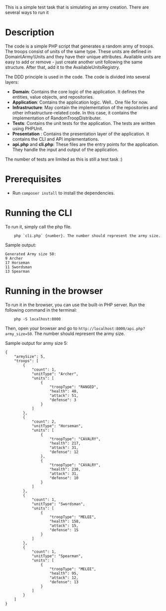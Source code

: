 This is a simple test task that is simulating an army creation. There are several ways to run it

# Description
The code is a simple PHP script that generates a random army of troops. 
The troops consist of units of the same type. These units are defined in Domain\Army\Units and they have their unique attributes.
Available units are easy to add or remove - just create another unit following the same structure. After that, add it to the AvailableUnitsRegistry.

The DDD principle is used in the code. The code is divided into several layers:
- **Domain**: Contains the core logic of the application. It defines the entities, value objects, and repositories.
- **Application**: Contains the application logic. Well.. One file for now.
- **Infrastructure**: May contain the implementation of the repositories and other infrastructure-related code. In this case, it contains the implementation of RandomTroopDistributer.
- **Tests**: Contains the unit tests for the application. The tests are written using PHPUnit.
- **Presentation** : Contains the presentation layer of the application. It contains the CLI and API implementations.
- **api.php** and **cli.php**: These files are the entry points for the application. They handle the input and output of the application.


The number of tests are limited as this is still a test task :)

# Prerequisites
- Run `composer install` to install the dependencies.

# Running the CLI

To run it, simply call the php file.
```
    php `cli.php` {number}. The number should represent the army size.         
```

Sample output:

```
Generated Army size 50:
9 Archer
17 Horseman
11 Swordsman
13 Spearman
```

# Running in the browser

To run it in the browser, you can use the built-in PHP server. Run the following command in the terminal:
```
    php -S localhost:8000
```
Then, open your browser and go to `http://localhost:8000/api.php?army_size=50`. The number should represent the army size.

Sample output for army size 5:

```
{
    "armySize": 5,
    "troops": [
        {
            "count": 1,
            "unitType": "Archer",
            "units": [
                {
                    "troopType": "RANGED",
                    "health": 40,
                    "attack": 51,
                    "defense": 3
                }
            ]
        },
        {
            "count": 2,
            "unitType": "Horseman",
            "units": [
                {
                    "troopType": "CAVALRY",
                    "health": 217,
                    "attack": 31,
                    "defense": 12
                },
                {
                    "troopType": "CAVALRY",
                    "health": 238,
                    "attack": 31,
                    "defense": 10
                }
            ]
        },
        {
            "count": 1,
            "unitType": "Swordsman",
            "units": [
                {
                    "troopType": "MELEE",
                    "health": 158,
                    "attack": 15,
                    "defense": 15
                }
            ]
        },
        {
            "count": 1,
            "unitType": "Spearman",
            "units": [
                {
                    "troopType": "MELEE",
                    "health": 95,
                    "attack": 12,
                    "defense": 13
                }
            ]
        }
    ]
}
```